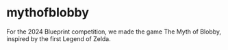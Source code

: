 # mythofblobby
For the 2024 Blueprint competition, we made the game The Myth of Blobby, inspired by the first Legend of Zelda.

